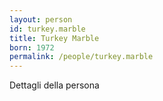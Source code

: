 ```yaml
---
layout: person
id: turkey.marble
title: Turkey Marble
born: 1972
permalink: /people/turkey.marble
---
```


Dettagli della persona 